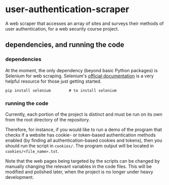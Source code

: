 # user-authentication-scraper
A web scraper that accesses an array of sites and surveys their methods of user authentication, for a web security course project.

## dependencies, and running the code

### dependencies

At the moment, the only dependency (beyond basic Python packages) is Selenium for web scraping.
Selenium's [official documentation](https://selenium-python.readthedocs.io/getting-started.html#simple-usage) is a very helpful resource for those just getting started.

``` 
pip install selenium        # to install selenium
```

### running the code

Currently, each portion of the project is distinct and must be run on its own from the root directory of the repository. 

Therefore, for instance, if you would like to run a demo of the program that checks if a website has cookie- or token-based authentication methods enabled (by finding all authentication-based cookies and tokens), then you should run the script in `cookies/`. The program output will be located in `cookies/<file_name>.txt`.

Note that the web pages being targeted by the scripts can be changed by manually changing the relevant variables in the code files. This will be modified and polished later, when the project is no longer under heavy development.